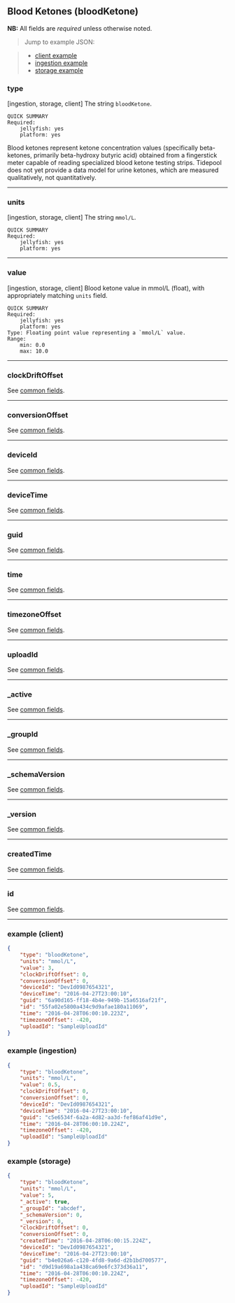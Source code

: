 ## Blood Ketones (bloodKetone)

**NB:** All fields are *required* unless otherwise noted.


> Jump to example JSON:

>  - [client example](#example-client)
>  - [ingestion example](#example-ingestion)
>  - [storage example](#example-storage)


### type

[ingestion, storage, client] The string `bloodKetone`.

	QUICK SUMMARY
	Required:
		jellyfish: yes
		platform: yes
<!-- start type -->

Blood ketones represent ketone concentration values (specifically beta-ketones, primarily beta-hydroxy butyric acid) obtained from a fingerstick meter capable of reading specialized blood ketone testing strips. Tidepool does not yet provide a data model for urine ketones, which are measured qualitatively, not quantitatively.

<!-- end type -->

* * * * *

### units

[ingestion, storage, client] The string `mmol/L`.

	QUICK SUMMARY
	Required:
		jellyfish: yes
		platform: yes
<!-- start units -->

<!-- end units -->

* * * * *

### value

[ingestion, storage, client] Blood ketone value in mmol/L (float), with appropriately matching `units` field.

	QUICK SUMMARY
	Required:
		jellyfish: yes
		platform: yes
	Type: Floating point value representing a `mmol/L` value.
	Range:
		min: 0.0
		max: 10.0
<!-- start value -->

<!-- end value -->

* * * * *

### clockDriftOffset

See [common fields](../common.md).

<!-- start clockDriftOffset -->
<!-- TODO -->
<!-- end clockDriftOffset -->

* * * * *

### conversionOffset

See [common fields](../common.md).

<!-- start conversionOffset -->
<!-- TODO -->
<!-- end conversionOffset -->

* * * * *

### deviceId

See [common fields](../common.md).

<!-- start deviceId -->
<!-- TODO -->
<!-- end deviceId -->

* * * * *

### deviceTime

See [common fields](../common.md).

<!-- start deviceTime -->
<!-- TODO -->
<!-- end deviceTime -->

* * * * *

### guid

See [common fields](../common.md).

<!-- start guid -->
<!-- TODO -->
<!-- end guid -->

* * * * *

### time

See [common fields](../common.md).

<!-- start time -->
<!-- TODO -->
<!-- end time -->

* * * * *

### timezoneOffset

See [common fields](../common.md).

<!-- start timezoneOffset -->
<!-- TODO -->
<!-- end timezoneOffset -->

* * * * *

### uploadId

See [common fields](../common.md).

<!-- start uploadId -->
<!-- TODO -->
<!-- end uploadId -->

* * * * *

### _active

See [common fields](../common.md).

<!-- start _active -->
<!-- TODO -->
<!-- end _active -->

* * * * *

### _groupId

See [common fields](../common.md).

<!-- start _groupId -->
<!-- TODO -->
<!-- end _groupId -->

* * * * *

### _schemaVersion

See [common fields](../common.md).

<!-- start _schemaVersion -->
<!-- TODO -->
<!-- end _schemaVersion -->

* * * * *

### _version

See [common fields](../common.md).

<!-- start _version -->
<!-- TODO -->
<!-- end _version -->

* * * * *

### createdTime

See [common fields](../common.md).

<!-- start createdTime -->
<!-- TODO -->
<!-- end createdTime -->

* * * * *

### id

See [common fields](../common.md).

<!-- start id -->
<!-- TODO -->
<!-- end id -->

* * * * *

### example (client)

```json
{
	"type": "bloodKetone",
	"units": "mmol/L",
	"value": 3,
	"clockDriftOffset": 0,
	"conversionOffset": 0,
	"deviceId": "DevId0987654321",
	"deviceTime": "2016-04-27T23:00:10",
	"guid": "6a90d165-ff18-4b4e-949b-15a6516af21f",
	"id": "55fa02e5800a434c9d9afae180a11069",
	"time": "2016-04-28T06:00:10.223Z",
	"timezoneOffset": -420,
	"uploadId": "SampleUploadId"
}
```

### example (ingestion)

```json
{
	"type": "bloodKetone",
	"units": "mmol/L",
	"value": 0.5,
	"clockDriftOffset": 0,
	"conversionOffset": 0,
	"deviceId": "DevId0987654321",
	"deviceTime": "2016-04-27T23:00:10",
	"guid": "c5e6534f-6a2a-4d82-aa3d-fef86af41d9e",
	"time": "2016-04-28T06:00:10.224Z",
	"timezoneOffset": -420,
	"uploadId": "SampleUploadId"
}
```

### example (storage)

```json
{
	"type": "bloodKetone",
	"units": "mmol/L",
	"value": 5,
	"_active": true,
	"_groupId": "abcdef",
	"_schemaVersion": 0,
	"_version": 0,
	"clockDriftOffset": 0,
	"conversionOffset": 0,
	"createdTime": "2016-04-28T06:00:15.224Z",
	"deviceId": "DevId0987654321",
	"deviceTime": "2016-04-27T23:00:10",
	"guid": "b4e026a6-c120-4fd8-9a6d-d2b1bd700577",
	"id": "d9d19a698a1a438ca69e6fc373d36a11",
	"time": "2016-04-28T06:00:10.224Z",
	"timezoneOffset": -420,
	"uploadId": "SampleUploadId"
}
```
